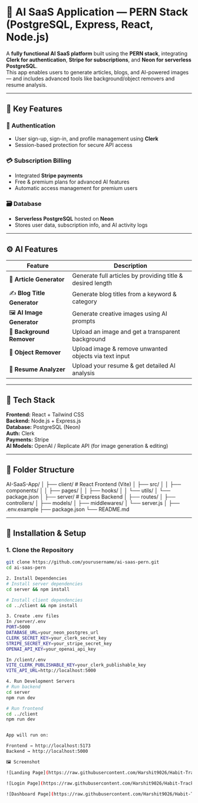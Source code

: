 # 🚀 AI SaaS Application — PERN Stack (PostgreSQL, Express, React, Node.js)

A **fully functional AI SaaS platform** built using the **PERN stack**, integrating **Clerk for authentication**, **Stripe for subscriptions**, and **Neon for serverless PostgreSQL**.  
This app enables users to generate articles, blogs, and AI-powered images — and includes advanced tools like background/object removers and resume analysis.

---

## 🧠 Key Features

### 🔐 Authentication
- User sign-up, sign-in, and profile management using **Clerk**
- Session-based protection for secure API access

### 💳 Subscription Billing
- Integrated **Stripe payments**
- Free & premium plans for advanced AI features
- Automatic access management for premium users

### 🗃️ Database
- **Serverless PostgreSQL** hosted on **Neon**
- Stores user data, subscription info, and AI activity logs

---

## ⚙️ AI Features

| Feature | Description |
|----------|-------------|
| 📝 **Article Generator** | Generate full articles by providing title & desired length |
| ✍️ **Blog Title Generator** | Generate blog titles from a keyword & category |
| 🖼️ **AI Image Generator** | Generate creative images using AI prompts |
| 🔲 **Background Remover** | Upload an image and get a transparent background |
| 🎯 **Object Remover** | Upload image & remove unwanted objects via text input |
| 📄 **Resume Analyzer** | Upload your resume & get detailed AI analysis |

---

## 🧩 Tech Stack

**Frontend:** React + Tailwind CSS  
**Backend:** Node.js + Express.js  
**Database:** PostgreSQL (Neon)  
**Auth:** Clerk  
**Payments:** Stripe  
**AI Models:** OpenAI / Replicate API (for image generation & editing)

---

## 🧱 Folder Structure

AI-SaaS-App/
│
├── client/ # React Frontend (Vite)
│ ├── src/
│ │ ├── components/
│ │ ├── pages/
│ │ ├── hooks/
│ │ └── utils/
│ └── package.json
│
├── server/ # Express Backend
│ ├── routes/
│ ├── controllers/
│ ├── models/
│ ├── middlewares/
│ └── server.js
│
├── .env.example
├── package.json
└── README.md


---

## 🧰 Installation & Setup

### 1. Clone the Repository
```bash
git clone https://github.com/yourusername/ai-saas-pern.git
cd ai-saas-pern

2. Install Dependencies
# Install server dependencies
cd server && npm install

# Install client dependencies
cd ../client && npm install

3. Create .env files
In /server/.env
PORT=5000
DATABASE_URL=your_neon_postgres_url
CLERK_SECRET_KEY=your_clerk_secret_key
STRIPE_SECRET_KEY=your_stripe_secret_key
OPENAI_API_KEY=your_openai_api_key

In /client/.env
VITE_CLERK_PUBLISHABLE_KEY=your_clerk_publishable_key
VITE_API_URL=http://localhost:5000

4. Run Development Servers
# Run backend
cd server
npm run dev

# Run frontend
cd ../client
npm run dev


App will run on:

Frontend → http://localhost:5173  
Backend → http://localhost:5000

🖼️ Screenshot

![Landing Page](https://raw.githubusercontent.com/Harshit9026/Habit-Tracker-App/main/frontend/src/assets/Screenshot%202025-09-10%20173926.png)

![Login Page](https://raw.githubusercontent.com/Harshit9026/Habit-Tracker-App/main/frontend/src/assets/Screenshot%202025-09-10%20174444.png)

![Dashboard Page](https://raw.githubusercontent.com/Harshit9026/Habit-Tracker-App/main/frontend/src/assets/Screenshot%202025-09-10%20174531.png)
